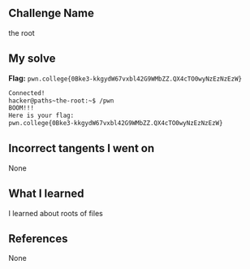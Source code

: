 ## Challenge Name
the root

## My solve
**Flag:** `pwn.college{0Bke3-kkgydW67vxbl42G9WMbZZ.QX4cTO0wyNzEzNzEzW}`

```bash
Connected!
hacker@paths~the-root:~$ /pwn
BOOM!!!
Here is your flag:
pwn.college{0Bke3-kkgydW67vxbl42G9WMbZZ.QX4cTO0wyNzEzNzEzW}
```
## Incorrect tangents I went on
None

## What I learned
I learned about roots of files

## References 
None
